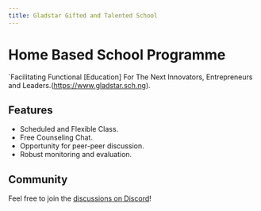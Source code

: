 ```yaml
---
title: Gladstar Gifted and Talented School
---
```


# Home Based School Programme

`Facilitating Functional [Education] For The Next Innovators, Entrepreneurs and Leaders.(https://www.gladstar.sch.ng).

## Features

- Scheduled and Flexible Class. 
- Free Counseling Chat.
- Opportunity for peer-peer discussion.
- Robust monitoring and evaluation.

## Community

Feel free to join the [discussions on Discord](https://discord.gg/MKCxutYd)!
